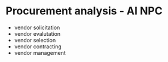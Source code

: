 # Procurement analysis - AI NPC

- vendor solicitation
- vendor evalutation
- vendor selection
- vendor contracting
- vendor management